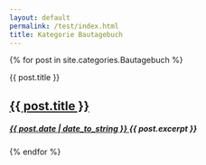 ```yaml
---
layout: default
permalink: /test/index.html 
title: Kategorie Bautagebuch
---
```


<style>
    generiquote { 
       background-color: grey;
       color: white;
       text-align: center; 
       margin-left:.4em
    }
</style>

{% for post in site.categories.Bautagebuch %} 
<!--blockquote-->
<div id="generiquote genericon genericon-{{ post.layout }}>
<span class="screen-reader-text">{{ post.title }}</span>
<h2 class="entry-title">
<a href="{{ post.url }}" rel="bookmark">{{ post.title }}</a>
</h2>
<h5 class="entry-date">
<a href="{{ post.url }}" title="{{ post.title }}" rel="bookmark">
<time class="entry-date" datetime="{{ post.date | date_to_string }}" pubdate>{{ post.date | date_to_string }} </time>
</a>
{{ post.excerpt }}
</h5>
</div>
</blockquote>

{% endfor %}
